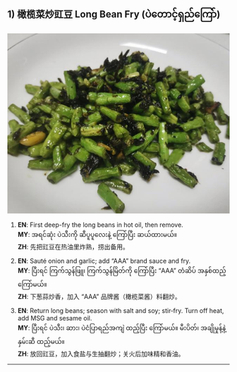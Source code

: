 ## 1) 橄榄菜炒豇豆 Long Bean Fry (ပဲတောင့်ရှည်ကြော်)
![橄榄菜炒豇豆 Long Bean Fry (ပဲတောင့်ရှည်ကြော်)](image/1.jpg)

1. **EN**: First deep-fry the long beans in hot oil, then remove.  
   **MY**: အရင်ဆုံး ပဲသီးကို ဆီပူပူလေးနဲ့ ကြော်ပြီး ဆယ်ထားမယ်။  
   **ZH**: 先把豇豆在热油里炸熟，捞出备用。

2. **EN**: Sauté onion and garlic; add “AAA” brand sauce and fry.  
   **MY**: ပြီးရင် ကြက်သွန်ဖြူ၊ ကြက်သွန်မြိတ်ကို ကြော်ပြီး “AAA” တံဆိပ် အနှစ်ထည့် ကြော်မယ်။  
   **ZH**: 下葱蒜炒香，加入 “AAA” 品牌酱（橄榄菜酱）料翻炒。

3. **EN**: Return long beans; season with salt and soy; stir‑fry. Turn off heat, add MSG and sesame oil.  
   **MY**: ပြီးရင် ပဲသီး၊ ဆား၊ ပဲငံပြာရည်အကျဲ ထည့်ပြီး ကြော်မယ်။ မီးပိတ်၊ အချိုမှုန့်နဲ့ နှမ်းဆီ ထည့်မယ်။  
   **ZH**: 放回豇豆，加入食盐与生抽翻炒；关火后加味精和香油。

---

